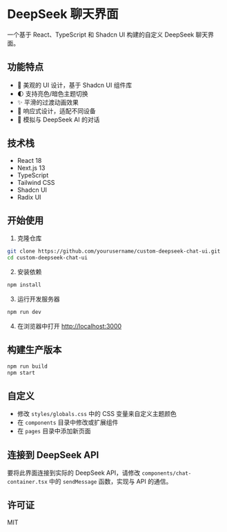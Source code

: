 # DeepSeek 聊天界面

一个基于 React、TypeScript 和 Shadcn UI 构建的自定义 DeepSeek 聊天界面。

## 功能特点

- 🎨 美观的 UI 设计，基于 Shadcn UI 组件库
- 🌓 支持亮色/暗色主题切换
- ✨ 平滑的过渡动画效果
- 📱 响应式设计，适配不同设备
- 💬 模拟与 DeepSeek AI 的对话

## 技术栈

- React 18
- Next.js 13
- TypeScript
- Tailwind CSS
- Shadcn UI
- Radix UI

## 开始使用

1. 克隆仓库

```bash
git clone https://github.com/yourusername/custom-deepseek-chat-ui.git
cd custom-deepseek-chat-ui
```

2. 安装依赖

```bash
npm install
```

3. 运行开发服务器

```bash
npm run dev
```

4. 在浏览器中打开 [http://localhost:3000](http://localhost:3000)

## 构建生产版本

```bash
npm run build
npm start
```

## 自定义

- 修改 `styles/globals.css` 中的 CSS 变量来自定义主题颜色
- 在 `components` 目录中修改或扩展组件
- 在 `pages` 目录中添加新页面

## 连接到 DeepSeek API

要将此界面连接到实际的 DeepSeek API，请修改 `components/chat-container.tsx` 中的 `sendMessage` 函数，实现与 API 的通信。

## 许可证

MIT
